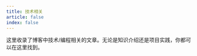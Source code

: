 ```yaml
---
title: 技术相关
article: false
index: false
---
```


这里收录了博客中技术/编程相关的文章。无论是知识介绍还是项目实践，你都可以在这里找到。

<Catalog />